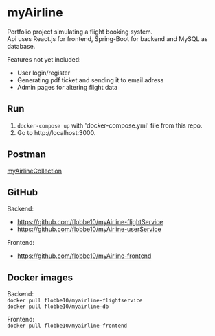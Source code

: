 # myAirline
Portfolio project simulating a flight booking system.<br>
Api uses React.js for frontend, Spring-Boot for backend and MySQL as database. 

Features not yet included: 
- User login/register
- Generating pdf ticket and sending it to email adress
- Admin pages for altering flight data

## Run
1. ```docker-compose up``` with 'docker-compose.yml' file from this repo.
2. Go to http://localhost:3000.


## Postman
<a target="_blank" href="https://www.postman.com/grey-shuttle-863417/workspace/myairline/collection/23751197-f9d2f14d-902a-4721-99b2-2fc597c86abe?action=share&creator=23751197">myAirlineCollection</a>


## GitHub
Backend: 
- https://github.com/flobbe10/myAirline-flightService 
- https://github.com/flobbe10/myAirline-userService

Frontend: 
- https://github.com/flobbe10/myAirline-frontend 


## Docker images
Backend: <br>
```docker pull flobbe10/myairline-flightservice``` <br>
```docker pull flobbe10/myairline-db```

Frontend: <br>
```docker pull flobbe10/myairline-frontend```